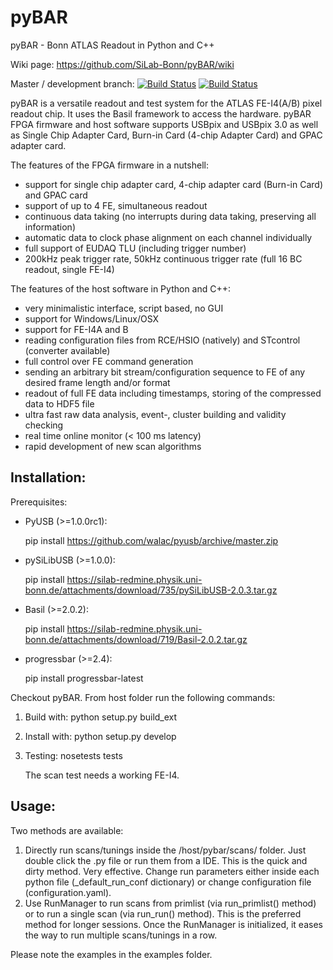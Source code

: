 # pyBAR

pyBAR - Bonn ATLAS Readout in Python and C++

Wiki page: https://github.com/SiLab-Bonn/pyBAR/wiki

Master / development branch: [![Build Status](https://travis-ci.org/SiLab-Bonn/pyBAR.svg?branch=master)](https://travis-ci.org/SiLab-Bonn/pyBAR)
[![Build Status](https://travis-ci.org/SiLab-Bonn/pyBAR.svg?branch=development)](https://travis-ci.org/SiLab-Bonn/pyBAR)

pyBAR is a versatile readout and test system for the ATLAS FE-I4(A/B) pixel readout chip. It uses the Basil framework to access the hardware.
pyBAR FPGA firmware and host software supports USBpix and USBpix 3.0 as well as Single Chip Adapter Card, Burn-in Card (4-chip Adapter Card) and GPAC adapter card. 

The features of the FPGA firmware in a nutshell:
- support for single chip adapter card, 4-chip adapter card (Burn-in Card) and GPAC card
- support of up to 4 FE, simultaneous readout
- continuous data taking (no interrupts during data taking, preserving all information)
- automatic data to clock phase alignment on each channel individually
- full support of EUDAQ TLU (including trigger number)
- 200kHz peak trigger rate, 50kHz continuous trigger rate (full 16 BC readout, single FE-I4)

The features of the host software in Python and C++:
- very minimalistic interface, script based, no GUI
- support for Windows/Linux/OSX
- support for FE-I4A and B
- reading configuration files from RCE/HSIO (natively) and STcontrol (converter available)
- full control over FE command generation
- sending an arbitrary bit stream/configuration sequence to FE of any desired frame length and/or format
- readout of full FE data including timestamps, storing of the compressed data to HDF5 file
- ultra fast raw data analysis, event-, cluster building and validity checking
- real time online monitor (< 100 ms latency)
- rapid development of new scan algorithms

Installation:
------------
Prerequisites:
- PyUSB (>=1.0.0rc1):

  pip install https://github.com/walac/pyusb/archive/master.zip

- pySiLibUSB (>=1.0.0):

  pip install https://silab-redmine.physik.uni-bonn.de/attachments/download/735/pySiLibUSB-2.0.3.tar.gz

- Basil (>=2.0.2):

  pip install https://silab-redmine.physik.uni-bonn.de/attachments/download/719/Basil-2.0.2.tar.gz

- progressbar (>=2.4):

  pip install progressbar-latest

Checkout pyBAR. From host folder run the following commands:

1. Build with:
   python setup.py build_ext

2. Install with:
   python setup.py develop

3. Testing:
   nosetests tests

   The scan test needs a working FE-I4.


Usage:
-----
Two methods are available:

1. Directly run scans/tunings inside the /host/pybar/scans/ folder. Just double click the .py file or run them from a IDE. This is the quick and dirty method. Very effective. Change run parameters either inside each python file (_default_run_conf dictionary) or change configuration file (configuration.yaml).
2. Use RunManager to run scans from primlist (via run_primlist() method) or to run a single scan (via run_run() method). This is the preferred method for longer sessions. Once the RunManager is initialized, it eases the way to run multiple scans/tunings in a row.

Please note the examples in the examples folder.
